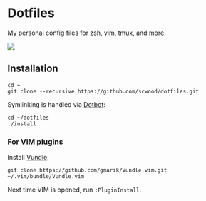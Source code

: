 # Dotfiles

My personal config files for zsh, vim, tmux, and more.

![](https://cloud.githubusercontent.com/assets/9126138/5601808/4263699a-92d8-11e4-8160-1c7774fed23f.png)

## Installation

```
cd ~
git clone --recursive https://github.com/scwood/dotfiles.git
```

Symlinking is handled via [Dotbot](https://github.com/anishathalye/dotbot):
  
```
cd ~/dotfiles
./install
```

### For VIM plugins

Install [Vundle](https://github.com/gmarik/Vundle.vim):

```
git clone https://github.com/gmarik/Vundle.vim.git ~/.vim/bundle/Vundle.vim
```

Next time VIM is opened, run `:PluginInstall`.
